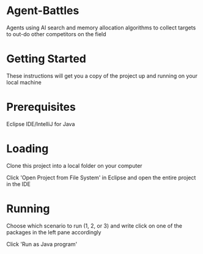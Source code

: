 # Agent-Battles
Agents using AI search and memory allocation algorithms to collect targets to out-do other competitors on the field

# Getting Started
These instructions will get you a copy of the project up and running on your local machine

# Prerequisites
Eclipse IDE/IntelliJ for Java

# Loading
Clone this project into a local folder on your computer

Click 'Open Project from File System' in Eclipse and open the entire project in the IDE

# Running
Choose which scenario to run (1, 2, or 3) and write click on one of the packages in the left pane accordingly

Click 'Run as Java program'
